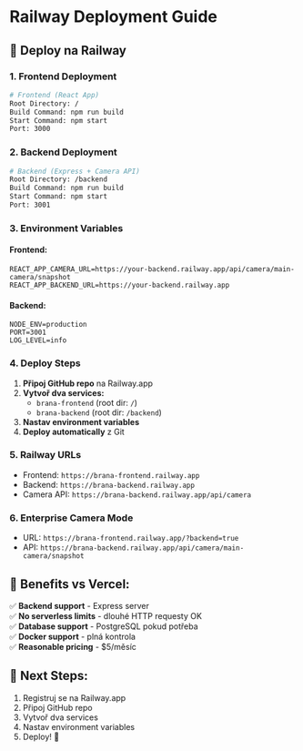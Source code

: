 # Railway Deployment Guide

## 🚀 Deploy na Railway

### 1. **Frontend Deployment**
```bash
# Frontend (React App)
Root Directory: /
Build Command: npm run build
Start Command: npm start
Port: 3000
```

### 2. **Backend Deployment** 
```bash
# Backend (Express + Camera API)
Root Directory: /backend
Build Command: npm run build
Start Command: npm start
Port: 3001
```

### 3. **Environment Variables**

#### Frontend:
```
REACT_APP_CAMERA_URL=https://your-backend.railway.app/api/camera/main-camera/snapshot
REACT_APP_BACKEND_URL=https://your-backend.railway.app
```

#### Backend:
```
NODE_ENV=production
PORT=3001
LOG_LEVEL=info
```

### 4. **Deploy Steps**

1. **Připoj GitHub repo** na Railway.app
2. **Vytvoř dva services:**
   - `brana-frontend` (root dir: `/`)
   - `brana-backend` (root dir: `/backend`)
3. **Nastav environment variables**
4. **Deploy automatically** z Git

### 5. **Railway URLs**
- Frontend: `https://brana-frontend.railway.app`
- Backend: `https://brana-backend.railway.app`
- Camera API: `https://brana-backend.railway.app/api/camera`

### 6. **Enterprise Camera Mode**
- URL: `https://brana-frontend.railway.app/?backend=true`
- API: `https://brana-backend.railway.app/api/camera/main-camera/snapshot`

## 🎯 **Benefits vs Vercel:**

✅ **Backend support** - Express server  
✅ **No serverless limits** - dlouhé HTTP requesty OK  
✅ **Database support** - PostgreSQL pokud potřeba  
✅ **Docker support** - plná kontrola  
✅ **Reasonable pricing** - $5/měsíc  

## 🔧 **Next Steps:**
1. Registruj se na Railway.app
2. Připoj GitHub repo  
3. Vytvoř dva services
4. Nastav environment variables
5. Deploy! 🚀